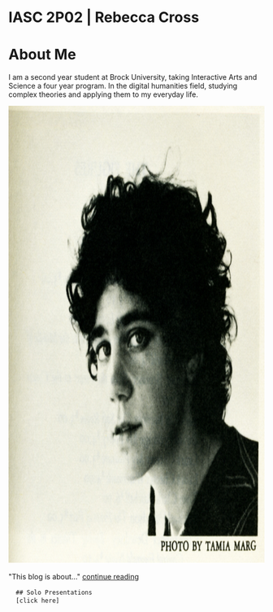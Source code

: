# IASC 2P02 | Rebecca Cross 
# About Me 

I am a second year student at Brock University, taking Interactive Arts and Science a four year program. In the digital humanities field, studying complex theories and applying them to my everyday life. 





<img src="johanna-drucker.jpg" alt="drucker" style="width:1000px;height:900px;">


"This blog is about..." 
      <a href="https://rc16je.github.io/IASC-2P02/blog">continue reading</a>
      
      ## Solo Presentations
      [click here] 
